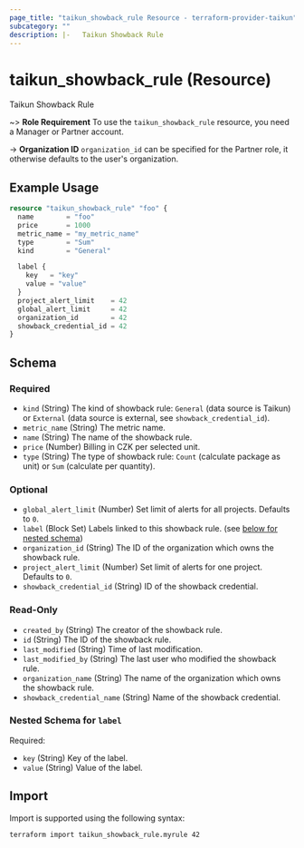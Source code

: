 ```yaml
---
page_title: "taikun_showback_rule Resource - terraform-provider-taikun"
subcategory: ""
description: |-   Taikun Showback Rule
---
```


# taikun_showback_rule (Resource)

Taikun Showback Rule

~> **Role Requirement** To use the `taikun_showback_rule` resource, you need a Manager or Partner account.

-> **Organization ID** `organization_id` can be specified for the Partner role, it otherwise defaults to the user's organization.

## Example Usage

```terraform
resource "taikun_showback_rule" "foo" {
  name        = "foo"
  price       = 1000
  metric_name = "my_metric_name"
  type        = "Sum"
  kind        = "General"

  label {
    key   = "key"
    value = "value"
  }
  project_alert_limit    = 42
  global_alert_limit     = 42
  organization_id        = 42
  showback_credential_id = 42
}
```

<!-- schema generated by tfplugindocs -->
## Schema

### Required

- `kind` (String) The kind of showback rule: `General` (data source is Taikun) or `External` (data source is external, see `showback_credential_id`).
- `metric_name` (String) The metric name.
- `name` (String) The name of the showback rule.
- `price` (Number) Billing in CZK per selected unit.
- `type` (String) The type of showback rule: `Count` (calculate package as unit) or `Sum` (calculate per quantity).

### Optional

- `global_alert_limit` (Number) Set limit of alerts for all projects. Defaults to `0`.
- `label` (Block Set) Labels linked to this showback rule. (see [below for nested schema](#nestedblock--label))
- `organization_id` (String) The ID of the organization which owns the showback rule.
- `project_alert_limit` (Number) Set limit of alerts for one project. Defaults to `0`.
- `showback_credential_id` (String) ID of the showback credential.

### Read-Only

- `created_by` (String) The creator of the showback rule.
- `id` (String) The ID of the showback rule.
- `last_modified` (String) Time of last modification.
- `last_modified_by` (String) The last user who modified the showback rule.
- `organization_name` (String) The name of the organization which owns the showback rule.
- `showback_credential_name` (String) Name of the showback credential.

<a id="nestedblock--label"></a>
### Nested Schema for `label`

Required:

- `key` (String) Key of the label.
- `value` (String) Value of the label.

## Import

Import is supported using the following syntax:

```shell
terraform import taikun_showback_rule.myrule 42
```
